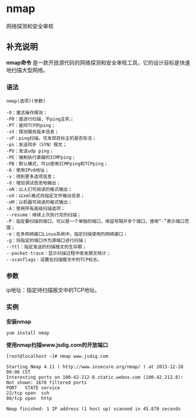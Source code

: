 nmap
===

网络探测和安全审核

## 补充说明

**nmap命令** 是一款开放源代码的网络探测和安全审核工具，它的设计目标是快速地扫描大型网络。

### 语法  

```
nmap(选项)(参数)
```

  

```
-O：激活操作探测；
-P0：值进行扫描，不ping主机；
-PT：是同TCP的ping；
-sV：探测服务版本信息；
-sP：ping扫描，仅发现目标主机是否存活；
-ps：发送同步（SYN）报文；
-PU：发送udp ping；
-PE：强制执行直接的ICMPping；
-PB：默认模式，可以使用ICMPping和TCPping；
-6：使用IPv6地址；
-v：得到更多选项信息；
-d：增加调试信息地输出；
-oN：以人们可阅读的格式输出；
-oX：以xml格式向指定文件输出信息；
-oM：以机器可阅读的格式输出；
-A：使用所有高级扫描选项；
--resume：继续上次执行完的扫描；
-P：指定要扫描的端口，可以是一个单独的端口，用逗号隔开多个端口，使用“-”表示端口范围；
-e：在多网络接口Linux系统中，指定扫描使用的网络接口；
-g：将指定的端口作为源端口进行扫描；
--ttl：指定发送的扫描报文的生存期；
--packet-trace：显示扫描过程中收发报文统计；
--scanflags：设置在扫描报文中的TCP标志。
```

### 参数  

ip地址：指定待扫描报文中的TCP地址。

### 实例  

 **安装nmap** 

```
yum install nmap
```

 **使用nmap扫描www.jsdig.com的开放端口** 

```
[root@localhost ~]# nmap www.jsdig.com

Starting Nmap 4.11 ( http://www.insecure.org/nmap/ ) at 2013-12-28 00:06 CST
Interesting ports on 100-42-212-8.static.webnx.com (100.42.212.8):
Not shown: 1678 filtered ports
PORT   STATE service
22/tcp open  ssh
80/tcp open  http

Nmap finished: 1 IP address (1 host up) scanned in 45.870 seconds
```



